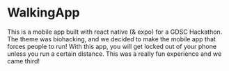 # WalkingApp

This is a mobile app built with react native (& expo) for a GDSC Hackathon. 
The theme was biohacking, and we decided to make the mobile app that forces people to run! With this app, you will get locked out of your phone unless you run a certain distance.
This was a really fun experience and we came third!
